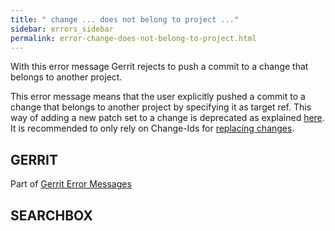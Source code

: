 ```yaml
---
title: " change ... does not belong to project ..."
sidebar: errors_sidebar
permalink: error-change-does-not-belong-to-project.html
---
```

With this error message Gerrit rejects to push a commit to a change that
belongs to another project.

This error message means that the user explicitly pushed a commit to a
change that belongs to another project by specifying it as target ref.
This way of adding a new patch set to a change is deprecated as
explained [here](user-upload.html#manual_replacement_mapping). It is
recommended to only rely on Change-Ids for [replacing
changes](user-upload.html#push_replace).

## GERRIT

Part of [Gerrit Error Messages](error-messages.html)

## SEARCHBOX

